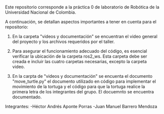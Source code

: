 Este repositorio corresponde a la práctica 0 de laboratorio de Robótica de la Universidad Nacional de Colombia.

A continuación, se detallan aspectos importantes a tener en cuenta para el repositorio:

1. En la carpeta "videos y documentación" se encuentran el video general del proyecto y los archivos requeridos por el taller.

2. Para asegurar el funcionamiento adecuado del código, es esencial verificar la ubicación de la carpeta ros2_ws. Esta carpeta debe ser creada e incluir las cuatro carpetas necesarias, excepto  la carpeta video.

3. En la carpta de "videos y documentación" se encuenta el documento "move_turtle.py" el documento utilizado en código para implementar el movimiento de la tortuga y el código para que la tortuga realice la primera letra de los integrantes del grupo. El docuemnto se encuentra documentado.

Integrantes:
-Héctor Andrés Aponte Porras
-Juan Manuel Barrero Mendoza
